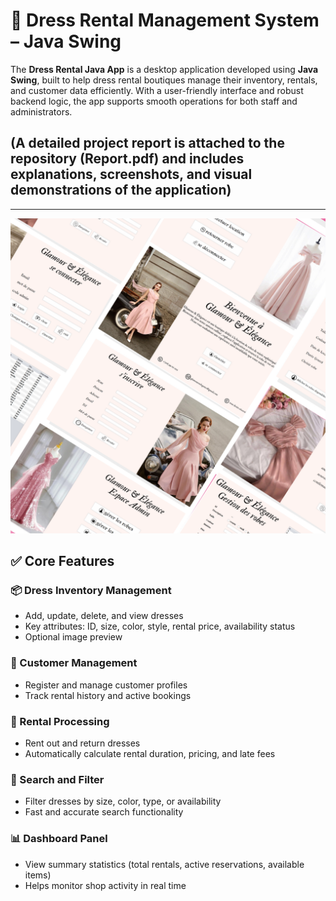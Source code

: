 # 👗 Dress Rental Management System – Java Swing

The **Dress Rental Java App** is a desktop application developed using **Java Swing**, built to help dress rental boutiques manage their inventory, rentals, and customer data efficiently. With a user-friendly interface and robust backend logic, the app supports smooth operations for both staff and administrators.
## (A detailed project report is attached to the repository (Report.pdf) and includes explanations, screenshots, and visual demonstrations of the application)
---
![Alt Text](https://github.com/ilefmsaddak/Dress-Rental-Management-System-Java-Swing-/blob/d430bc7366ba2218c7a54ca5b3f9a17903ae9d5c/project.png)

## ✅ Core Features

### 📦 Dress Inventory Management
- Add, update, delete, and view dresses
- Key attributes: ID, size, color, style, rental price, availability status
- Optional image preview

### 👤 Customer Management
- Register and manage customer profiles
- Track rental history and active bookings

### 🔁 Rental Processing
- Rent out and return dresses
- Automatically calculate rental duration, pricing, and late fees

### 🔎 Search and Filter
- Filter dresses by size, color, type, or availability
- Fast and accurate search functionality

### 📊 Dashboard Panel
- View summary statistics (total rentals, active reservations, available items)
- Helps monitor shop activity in real time
